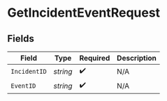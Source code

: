 # GetIncidentEventRequest


## Fields

| Field              | Type               | Required           | Description        |
| ------------------ | ------------------ | ------------------ | ------------------ |
| `IncidentID`       | *string*           | :heavy_check_mark: | N/A                |
| `EventID`          | *string*           | :heavy_check_mark: | N/A                |